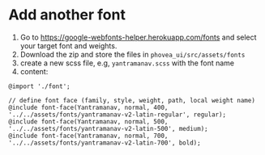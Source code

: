 

Add another font
================

1. Go to https://google-webfonts-helper.herokuapp.com/fonts
and select your target font and weights. 
1. Download the zip and store the files in `phovea_ui/src/assets/fonts`
1. create a new scss file, e.g, `yantramanav.scss` with the font name
1. content: 

```
@import './font';

// define font face (family, style, weight, path, local weight name)
@include font-face(Yantramanav, normal, 400, '../../assets/fonts/yantramanav-v2-latin-regular', regular);
@include font-face(Yantramanav, normal, 500, '../../assets/fonts/yantramanav-v2-latin-500', medium);
@include font-face(Yantramanav, normal, 700, '../../assets/fonts/yantramanav-v2-latin-700', bold);
```

